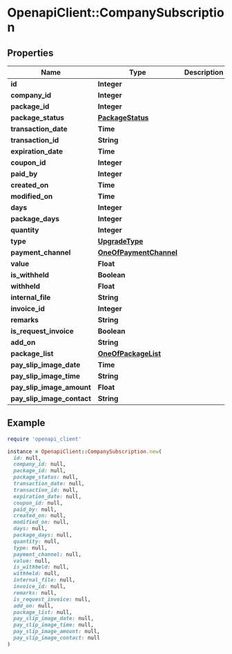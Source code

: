 # OpenapiClient::CompanySubscription

## Properties

| Name | Type | Description | Notes |
| ---- | ---- | ----------- | ----- |
| **id** | **Integer** |  | [optional] |
| **company_id** | **Integer** |  | [optional] |
| **package_id** | **Integer** |  | [optional] |
| **package_status** | [**PackageStatus**](PackageStatus.md) |  | [optional] |
| **transaction_date** | **Time** |  | [optional] |
| **transaction_id** | **String** |  | [optional] |
| **expiration_date** | **Time** |  | [optional] |
| **coupon_id** | **Integer** |  | [optional] |
| **paid_by** | **Integer** |  | [optional] |
| **created_on** | **Time** |  | [optional] |
| **modified_on** | **Time** |  | [optional] |
| **days** | **Integer** |  | [optional] |
| **package_days** | **Integer** |  | [optional] |
| **quantity** | **Integer** |  | [optional] |
| **type** | [**UpgradeType**](UpgradeType.md) |  | [optional] |
| **payment_channel** | [**OneOfPaymentChannel**](OneOfPaymentChannel.md) |  | [optional] |
| **value** | **Float** |  | [optional] |
| **is_withheld** | **Boolean** |  | [optional] |
| **withheld** | **Float** |  | [optional] |
| **internal_file** | **String** |  | [optional] |
| **invoice_id** | **Integer** |  | [optional] |
| **remarks** | **String** |  | [optional] |
| **is_request_invoice** | **Boolean** |  | [optional] |
| **add_on** | **String** |  | [optional] |
| **package_list** | [**OneOfPackageList**](OneOfPackageList.md) |  | [optional] |
| **pay_slip_image_date** | **Time** |  | [optional] |
| **pay_slip_image_time** | **String** |  | [optional] |
| **pay_slip_image_amount** | **Float** |  | [optional] |
| **pay_slip_image_contact** | **String** |  | [optional] |

## Example

```ruby
require 'openapi_client'

instance = OpenapiClient::CompanySubscription.new(
  id: null,
  company_id: null,
  package_id: null,
  package_status: null,
  transaction_date: null,
  transaction_id: null,
  expiration_date: null,
  coupon_id: null,
  paid_by: null,
  created_on: null,
  modified_on: null,
  days: null,
  package_days: null,
  quantity: null,
  type: null,
  payment_channel: null,
  value: null,
  is_withheld: null,
  withheld: null,
  internal_file: null,
  invoice_id: null,
  remarks: null,
  is_request_invoice: null,
  add_on: null,
  package_list: null,
  pay_slip_image_date: null,
  pay_slip_image_time: null,
  pay_slip_image_amount: null,
  pay_slip_image_contact: null
)
```

